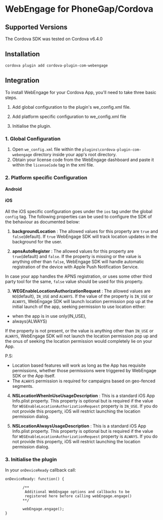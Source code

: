 WebEngage for PhoneGap/Cordova
========

## Supported Versions

The Cordova SDK was tested on Cordova v6.4.0

## Installation

	cordova plugin add cordova-plugin-com-webengage

## Integration

To install WebEngage for your Cordova App, you'll need to take three basic steps.

1. Add global configuration to the plugin's we_config.xml file.

2. Add platform specific configuration to we_config.xml file

3. Initialise the plugin.



### 1. Global Configuration

1. Open `we_config.xml` file within the `plugins\cordova-plugin-com-webengage` directory inside your app's root directory.
2. Obtain your license code from the WebEngage dashboard and paste it within the `licenseCode` tag in the xml file.


### 2. Platform specific Configuration

#### Android



#### iOS

All the iOS specific configuration goes under the `ios` tag under the global `config` tag. The following properties can be used to configure the SDK of the behaviour as documented below:

1. **backgroundLocation** : The allowed values for this property are `true` and `false`(default). If `true` WebEngage SDK will track location updates in the background for the user.

2. **apnsAutoRegister** : The allowed values for this property are `true`(default) and `false`. If the property is missing or the value is anything other than `false`, WebEngage SDK will handle automatic registration of the device with Apple Push Notification Service. 

In case your app handles the APNS registration, or uses some other third party tool for the same, `false` value should be used for this property.

3. **WEGEnableLocationAuthorizationRequest** : The allowed values are `NO`(default), `IN_USE` and `ALWAYS`. 
If the value of the property is `IN_USE` or `ALWAYS`, WebEngage SDK will launch location permission pop up at the initial launch of the app, seeking permission to use location either: 
 - when the app is in use only(IN_USE),
 - always(ALWAYS)

If the property is not present, or the value is anything other than `IN_USE` or `ALWAYS`, WebEngage SDK will not launch the location permission pop up and the onus of seeking the location permission would completely lie on your App.

P.S: 
 - Location based features will work as long as the App has requisite permissions, whether those permissions were triggered by WebEngage SDK or the App itself. 
 - The `ALWAYS` permission is required for campaigns based on geo-fenced segments.

4. **NSLocationWhenInUseUsageDescription** : This is a standard iOS App Info.plist property. This property is optional but is required if the value for `WEGEnableLocationAuthorizationRequest` property is `IN_USE`. If you do not provide this property, iOS will restrict launching the location permission dialog.

5. **NSLocationAlwaysUsageDescription** : This is a standard iOS App Info.plist property. This property is optional but is required if the value for `WEGEnableLocationAuthorizationRequest` property is `ALWAYS`. If you do not provide this property, iOS will restrict launching the location permission dialog.

### 3. Initialise the plugin

In your `onDeviceReady` callback call:


```
onDeviceReady: function() {

		/**
		 Additional WebEngage options and callbacks to be 
		 registered here before calling webEngage.engage()
		**/
        
        webEngage.engage();
}
``` 












